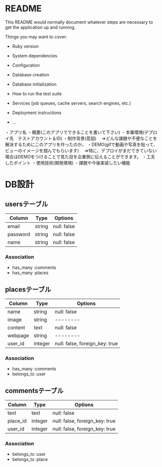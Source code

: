 # README

This README would normally document whatever steps are necessary to get the
application up and running.

Things you may want to cover:

* Ruby version

* System dependencies

* Configuration

* Database creation

* Database initialization

* How to run the test suite

* Services (job queues, cache servers, search engines, etc.)

* Deployment instructions

* ...

・アプリ名
・概要(このアプリでできることを書いて下さい)
・本番環境(デプロイ先　テストアカウント＆ID)
・制作背景(意図)
　⇒どんな課題や不便なことを解決するためにこのアプリを作ったのか。
・DEMO(gifで動画や写真を貼って、ビューのイメージを掴んでもらいます)
　⇒特に、デプロイがまだできていない場合はDEMOをつけることで見た目を企業側に伝えることができます。
・工夫したポイント
・使用技術(開発環境)
・課題や今後実装したい機能

# DB設計

## usersテーブル

|Column|Type|Options|
|------|----|-------|
|email|string|null: false|
|password|string|null: false|
|name|string|null: false|

### Association
- has_many :comments
- has_many :places

## placesテーブル

|Column|Type|Options|
|------|----|-------|
|name|string|null: false|
|image|string|--------|
|content|text|null: false|
|webpage|string|--------|
|user_id|integer|null: false, foreign_key: true|

### Association
- has_many :comments
- belongs_to :user

<!-- ## areasテーブル

|Column|Type|Options|
|------|----|-------|
|name|string|null: false|
|image|string|null: false, foreign_key: true|
|content|text|null: false, foreign_key: true|
|webpage|string|--------|

### Association
- has_many :comments -->


## commentsテーブル

|Column|Type|Options|
|------|----|-------|
|text|text|null: false|
|place_id|integer|null: false, foreign_key: true|
|user_id|integer|null: false, foreign_key: true|

### Association
- belongs_to :user
- belongs_to :place
